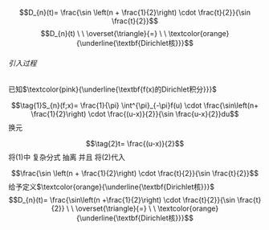$$D_{n}(t)= \frac{\sin \left(n + \frac{1}{2}\right) \cdot \frac{t}{2}}{\sin \frac{t}{2}}$$
$$D_{n}(t)  \ \  \overset{\triangle}{=} \ \ \textcolor{orange}{\underline{\textbf{Dirichlet核}}}$$
###### 引入过程

已知$\textcolor{pink}{\underline{\textbf{f(x)的Dirichlet积分}}}$

$$\tag{1}S_{n}(f;x)= \frac{1}{\pi} \int^{\pi}_{-\pi}f(u) \cdot \frac{\sin\left(n+ \frac{1}{2}\right) \cdot \frac{(u-x)}{2}}{\sin \frac{u-x}{2}}du$$
换元

$$\tag{2}t= \frac{(u-x)}{2}$$
将(1)中 复杂分式 抽离 并且 将(2)代入

$$\frac{\sin \left(n + \frac{1}{2}\right) \cdot \frac{t}{2}}{\sin \frac{t}{2}}$$
给予定义$\textcolor{orange}{\underline{\textbf{Dirichlet核}}}$
$$D_{n}(t)= \frac{\sin\left(n +\frac{1}{2}\right) \cdot \frac{t}{2}}{\sin \frac{t}{2}} \ \  \overset{\triangle}{=} \ \ \textcolor{orange}{\underline{\textbf{Dirichlet核}}}$$

